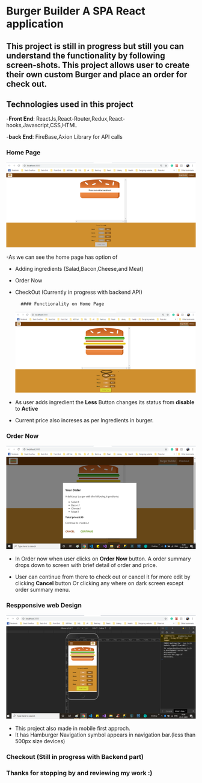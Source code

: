 # Burger Builder A SPA React application

## **This project is still in progress but still you can understand the functionality by following screen-shots. This project allows user to create their own custom Burger and place an order for check out.**

## **Technologies used in this project**

-**Front End**: ReactJs,React-Router,Redux,React-hooks,Javascript,CSS,HTML

-**back End**: FireBase,Axion Library for API calls

### Home Page

![Home Page](./src/assets/README-Images/Homepage.png)

-As we can see the home page has option of

- Adding ingredients (Salad,Bacon,Cheese,and Meat)
- Order Now
- CheckOut (Currently in progress with backend API)

        #### Functionality on Home Page

  ![Button Styling](./src/assets/README-Images/ButtonStyling.png)

- As user adds ingredient the **Less** Button changes its status from **disable** to **Active**
- Current price also increses as per Ingredients in burger.

### Order Now

![Home Page](./src/assets/README-Images/OrderNow.png)

- In Order now when user clicks on **Order Now** button. A order summary drops down to screen with brief detail of order and price.

- User can continue from there to check out or cancel it for more edit by clicking **Cancel** button Or clicking any where on dark screen except order summary menu.

### Respponsive web Design

![Responsive Design](./src/assets/README-Images/ResponsiveDesign.png)

- This project also made in mobile first approch.
- It has Hamburger Navigation symbol appears in navigation bar.(less than 500px size devices)

### Checkout (Still in progress with Backend part)

### Thanks for stopping by and reviewing my work :)
